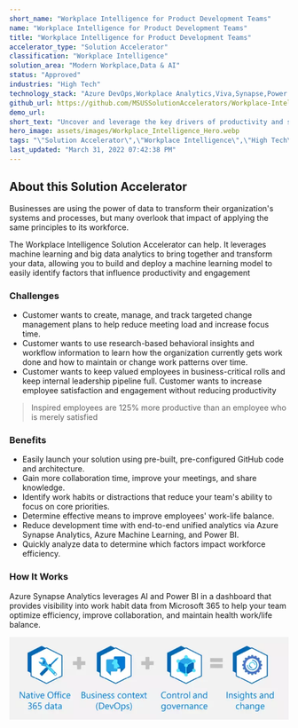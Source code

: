 ```yaml
---
short_name: "Workplace Intelligence for Product Development Teams"
name: "Workplace Intelligence for Product Development Teams"
title: "Workplace Intelligence for Product Development Teams"
accelerator_type: "Solution Accelerator"
classification: "Workplace Intelligence"
solution_area: "Modern Workplace,Data & AI"
status: "Approved"
industries: "High Tech"
technology_stack: "Azure DevOps,Workplace Analytics,Viva,Synapse,Power BI"
github_url: https://github.com/MSUSSolutionAccelerators/Workplace-Intelligence-Solution-Accelerator
demo_url: 
short_text: "Uncover and leverage the key drivers of productivity and success for product development teams"
hero_image: assets/images/Workplace_Intelligence_Hero.webp
tags: "\"Solution Accelerator\",\"Workplace Intelligence\",\"High Tech\",\"Azure DevOps\",\"Workplace Analytics\",\"Viva\",\"Synapse\",\"Power BI\""
last_updated: "March 31, 2022 07:42:38 PM"
---
```

## About this Solution Accelerator

Businesses are using the power of data to transform their organization's systems and processes, but many overlook that impact of applying the same principles to its workforce.

The Workplace Intelligence Solution Accelerator can help. It leverages machine learning and big data analytics to bring together and transform your data, allowing you to build and deploy a machine learning model to easily identify factors that influence productivity and engagement

### Challenges

* Customer wants to create, manage, and track targeted change management plans to help reduce meeting load and increase focus time.
* Customer wants to use research-based behavioral insights and workflow information to learn how the organization currently gets work done and how to maintain or change work patterns over time.
* Customer wants to keep valued employees in business-critical rolls and keep internal leadership pipeline full. Customer wants to increase employee satisfaction and engagement without reducing productivity

> Inspired employees are 125% more productive than an employee who is merely satisfied

### Benefits

* Easily launch your solution using pre-built, pre-configured GitHub code and architecture.
* Gain more collaboration time, improve your meetings, and share knowledge.
* Identify work habits or distractions that reduce your team's ability to focus on core priorities.
* Determine effective means to improve employees' work-life balance.
* Reduce development time with end-to-end unified analytics via Azure Synapse Analytics, Azure Machine Learning, and Power BI.
* Quickly analyze data to determine which factors impact workforce efficiency.

### How It Works

Azure Synapse Analytics leverages AI and Power BI in a dashboard that provides visibility into work habit data from Microsoft 365 to help your team optimize efficiency, improve collaboration, and maintain health work/life balance.

![Workplace Intelligence Flow](../assets/images/Workplace_Intelligence_Flow.webp)

